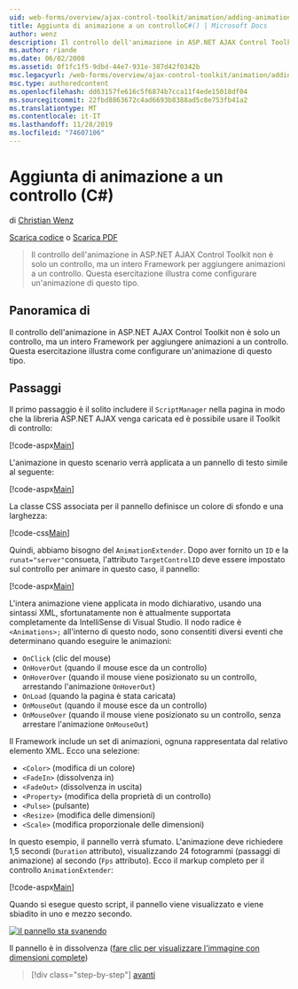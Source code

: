 ```yaml
---
uid: web-forms/overview/ajax-control-toolkit/animation/adding-animation-to-a-control-cs
title: Aggiunta di animazione a un controlloC#() | Microsoft Docs
author: wenz
description: Il controllo dell'animazione in ASP.NET AJAX Control Toolkit non è solo un controllo, ma un intero Framework per aggiungere animazioni a un controllo. Questa esercitazione illustra come...
ms.author: riande
ms.date: 06/02/2008
ms.assetid: 0f1fc1f5-9dbd-44e7-931e-387d42f0342b
msc.legacyurl: /web-forms/overview/ajax-control-toolkit/animation/adding-animation-to-a-control-cs
msc.type: authoredcontent
ms.openlocfilehash: dd63157fe616c5f6874b7cca11f4ede15018df04
ms.sourcegitcommit: 22fbd8863672c4ad6693b8388ad5c8e753fb41a2
ms.translationtype: MT
ms.contentlocale: it-IT
ms.lasthandoff: 11/28/2019
ms.locfileid: "74607106"
---
```

# <a name="adding-animation-to-a-control-c"></a>Aggiunta di animazione a un controllo (C#)

di [Christian Wenz](https://github.com/wenz)

[Scarica codice](https://download.microsoft.com/download/f/9/a/f9a26acd-8df4-4484-8a18-199e4598f411/Animation1.cs.zip) o [Scarica PDF](https://download.microsoft.com/download/6/7/1/6718d452-ff89-4d3f-a90e-c74ec2d636a3/animation1CS.pdf)

> Il controllo dell'animazione in ASP.NET AJAX Control Toolkit non è solo un controllo, ma un intero Framework per aggiungere animazioni a un controllo. Questa esercitazione illustra come configurare un'animazione di questo tipo.

## <a name="overview"></a>Panoramica di

Il controllo dell'animazione in ASP.NET AJAX Control Toolkit non è solo un controllo, ma un intero Framework per aggiungere animazioni a un controllo. Questa esercitazione illustra come configurare un'animazione di questo tipo.

## <a name="steps"></a>Passaggi

Il primo passaggio è il solito includere il `ScriptManager` nella pagina in modo che la libreria ASP.NET AJAX venga caricata ed è possibile usare il Toolkit di controllo:

[!code-aspx[Main](adding-animation-to-a-control-cs/samples/sample1.aspx)]

L'animazione in questo scenario verrà applicata a un pannello di testo simile al seguente:

[!code-aspx[Main](adding-animation-to-a-control-cs/samples/sample2.aspx)]

La classe CSS associata per il pannello definisce un colore di sfondo e una larghezza:

[!code-css[Main](adding-animation-to-a-control-cs/samples/sample3.css)]

Quindi, abbiamo bisogno del `AnimationExtender`. Dopo aver fornito un `ID` e la `runat="server"`consueta, l'attributo `TargetControlID` deve essere impostato sul controllo per animare in questo caso, il pannello:

[!code-aspx[Main](adding-animation-to-a-control-cs/samples/sample4.aspx)]

L'intera animazione viene applicata in modo dichiarativo, usando una sintassi XML, sfortunatamente non è attualmente supportata completamente da IntelliSense di Visual Studio. Il nodo radice è `<Animations>;` all'interno di questo nodo, sono consentiti diversi eventi che determinano quando eseguire le animazioni:

- `OnClick` (clic del mouse)
- `OnHoverOut` (quando il mouse esce da un controllo)
- `OnHoverOver` (quando il mouse viene posizionato su un controllo, arrestando l'animazione `OnHoverOut`)
- `OnLoad` (quando la pagina è stata caricata)
- `OnMouseOut` (quando il mouse esce da un controllo)
- `OnMouseOver` (quando il mouse viene posizionato su un controllo, senza arrestare l'animazione `OnMouseOut`)

Il Framework include un set di animazioni, ognuna rappresentata dal relativo elemento XML. Ecco una selezione:

- `<Color>` (modifica di un colore)
- `<FadeIn>` (dissolvenza in)
- `<FadeOut>` (dissolvenza in uscita)
- `<Property>` (modifica della proprietà di un controllo)
- `<Pulse>` (pulsante)
- `<Resize>` (modifica delle dimensioni)
- `<Scale>` (modifica proporzionale delle dimensioni)

In questo esempio, il pannello verrà sfumato. L'animazione deve richiedere 1,5 secondi (`Duration` attributo), visualizzando 24 fotogrammi (passaggi di animazione) al secondo (`Fps` attributo). Ecco il markup completo per il controllo `AnimationExtender`:

[!code-aspx[Main](adding-animation-to-a-control-cs/samples/sample5.aspx)]

Quando si esegue questo script, il pannello viene visualizzato e viene sbiadito in uno e mezzo secondo.

[![il pannello sta svanendo](adding-animation-to-a-control-cs/_static/image2.png)](adding-animation-to-a-control-cs/_static/image1.png)

Il pannello è in dissolvenza ([fare clic per visualizzare l'immagine con dimensioni complete](adding-animation-to-a-control-cs/_static/image3.png))

> [!div class="step-by-step"]
> [avanti](executing-several-animations-at-the-same-time-cs.md)
